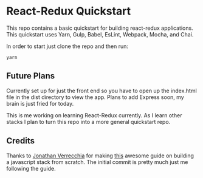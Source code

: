 # React-Redux Quickstart
This repo contains a basic quickstart for building react-redux applications. This quickstart uses Yarn, Gulp, Babel, EsLint, Webpack, Mocha, and Chai.

In order to start just clone the repo and then run:
```
yarn
```

## Future Plans
Currently set up for just the front end so you have to open up the index.html file in the dist directory to view the app. Plans to add Express soon, my brain is just fried for today.

This is me working on learning React-Redux currently. As I learn other stacks I plan to turn this repo into a more general quickstart repo.


## Credits
Thanks to [Jonathan Verrecchia](https://github.com/verekia) for making [this](https://github.com/verekia/js-stack-from-scratch) awesome guide on building a javascript stack from scratch. The initial commit is pretty much just me following the guide.
